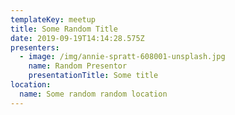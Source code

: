 ```yaml
---
templateKey: meetup
title: Some Random Title
date: 2019-09-19T14:14:28.575Z
presenters:
  - image: /img/annie-spratt-608001-unsplash.jpg
    name: Random Presentor
    presentationTitle: Some title
location:
  name: Some random random location
---
```


